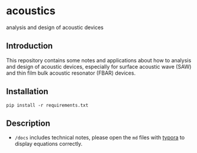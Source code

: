 # acoustics
analysis and design of acoustic devices

## Introduction

This repository contains some notes and applications about how to analysis and design of acoustic devices, especially for surface acoustic wave (SAW) and thin film bulk acoustic resonator (FBAR) devices.

## Installation

`pip install -r requirements.txt`

## Description

* `/docs` includes technical notes, please open the `md` files with [typora](https://www.typora.io) to display equations correctly.





